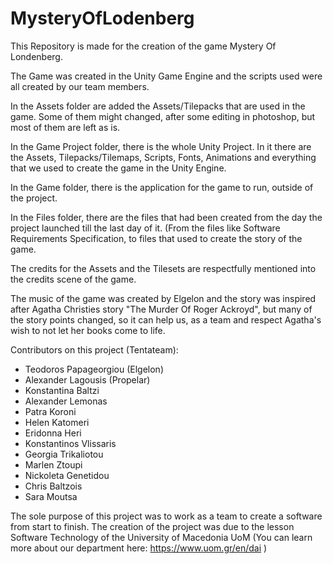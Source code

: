# MysteryOfLodenberg

This Repository is made for the creation of the game Mystery Of Londenberg.

The Game was created in the Unity Game Engine and the scripts used were all created by our team members.

In the Assets folder are added the Assets/Tilepacks that are used in the game. Some of them might changed, after some editing in photoshop, but most of them are left as is.

In the Game Project folder, there is the whole Unity Project. In it there are the Assets, Tilepacks/Tilemaps, Scripts, Fonts, Animations and everything that we used to create the game in the Unity Engine.

In the Game folder, there is the application for the game to run, outside of the project.

In the Files folder, there are the files that had been created from the day the project launched till the last day of it. (From the files like Software Requirements Specification, to files that used to create the story of the game.

The credits for the Assets and the Tilesets are respectfully mentioned into the credits scene of the game.

The music of the game was created by Elgelon and the story was inspired after Agatha Christies story "The Murder Of Roger Ackroyd", but many of the story points changed, so it can help us, as a team and respect Agatha's wish to not let her books come to life.

Contributors on this project (Tentateam):
 - Teodoros Papageorgiou (Elgelon)
 - Alexander Lagousis (Propelar) 
 - Konstantina Baltzi 
 - Alexander Lemonas 
 - Patra Koroni 
 - Helen Katomeri 
 - Eridonna Heri 
 - Konstantinos Vlissaris 
 - Georgia Trikaliotou 
 - Marlen Ztoupi 
 - Nickoleta Genetidou 
 - Chris Baltzois 
 - Sara Moutsa 


The sole purpose of this project was to work as a team to create a software from start to finish. The creation of the project was due to the lesson Software Technology of the University of Macedonia UoM (You can learn more about our department here: https://www.uom.gr/en/dai )
